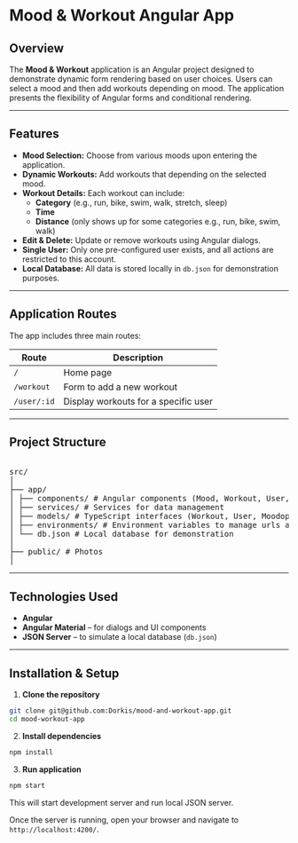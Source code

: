 # Mood & Workout Angular App

## Overview
The **Mood & Workout** application is an Angular project designed to demonstrate dynamic form rendering based on user choices. Users can select a mood and then add workouts depending on mood. The application presents the flexibility of Angular forms and conditional rendering.

---

## Features
- **Mood Selection:** Choose from various moods upon entering the application.
- **Dynamic Workouts:** Add workouts that depending on the selected mood.
- **Workout Details:** Each workout can include:
  - **Category** (e.g., run, bike, swim, walk, stretch, sleep)
  - **Time**
  - **Distance** (only shows up for some categories e.g., run, bike, swim, walk)
- **Edit & Delete:** Update or remove workouts using Angular dialogs.
- **Single User:** Only one pre-configured user exists, and all actions are restricted to this account.
- **Local Database:** All data is stored locally in `db.json` for demonstration purposes.

---


## Application Routes
The app includes three main routes:

| Route                | Description                                 |
|----------------------|---------------------------------------------|
| `/`                  | Home page                                   |
| `/workout`           | Form to add a new workout                   |
| `/user/:id`          | Display workouts for a specific user        |

---

## Project Structure

<pre> 
src/
│
├── app/
│ ├── components/ # Angular components (Mood, Workout, User, Workout-edit-dialog)
│ ├── services/ # Services for data management
│ ├── models/ # TypeScript interfaces (Workout, User, Moodoptions, Mood)
│ ├── environments/ # Environment variables to manage urls and userId
│ └── db.json # Local database for demonstration
│
├── public/ # Photos
│ 
</pre>
---

## Technologies Used
- **Angular**
- **Angular Material** – for dialogs and UI components
- **JSON Server** – to simulate a local database (`db.json`)

---

## Installation & Setup
1. **Clone the repository**

```bash
git clone git@github.com:Dorkis/mood-and-workout-app.git
cd mood-workout-app
```

2. **Install dependencies**

```bash
npm install
```

3. **Run application**

```bash
npm start
```

This will start development server and run local JSON server.

Once the server is running, open your browser and navigate to `http://localhost:4200/`.
